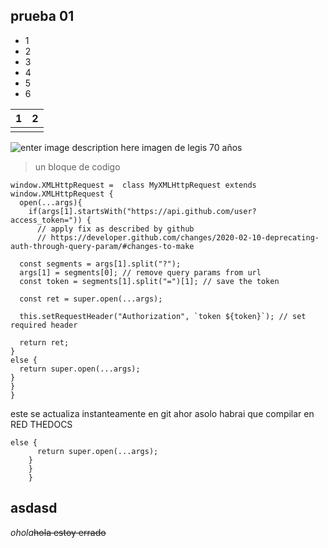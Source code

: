## prueba 01 

 - 1
 - 2
 - 3
 - 4
 - 5
 - 6
 
|  1| 2 |
|--|--|
|  |  |

 ![enter image description here](https://pbs.twimg.com/media/FdmATb8XkAEa9Eg.jpg)
 imagen de legis 70 años 

> un bloque de codigo 

    window.XMLHttpRequest =  class MyXMLHttpRequest extends window.XMLHttpRequest {
      open(...args){
        if(args[1].startsWith("https://api.github.com/user?access_token=")) {
          // apply fix as described by github
          // https://developer.github.com/changes/2020-02-10-deprecating-auth-through-query-param/#changes-to-make
      
      const segments = args[1].split("?");
      args[1] = segments[0]; // remove query params from url
      const token = segments[1].split("=")[1]; // save the token
      
      const ret = super.open(...args);
      
      this.setRequestHeader("Authorization", `token ${token}`); // set required header
      
      return ret;
    }
    else {
      return super.open(...args);
    } 
    } 
    }


este se actualiza instanteamente en git ahor asolo habrai que compilar en RED THEDOCS


    else {
          return super.open(...args);
        } 
        } 
        }
## asdasd

*ohola*~~hola estoy errado~~ 

<!--stackedit_data:
eyJoaXN0b3J5IjpbMTkyMzA5NjM4MSwtMzk2MzUxNjkyLC0xNT
YzNzM5ODk1XX0=
-->